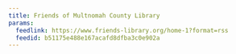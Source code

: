 ```yaml
---
title: Friends of Multnomah County Library
params:
  feedlink: https://www.friends-library.org/home-1?format=rss
  feedid: b51175e488e167acafd8dfba3c0e902a
---
```

